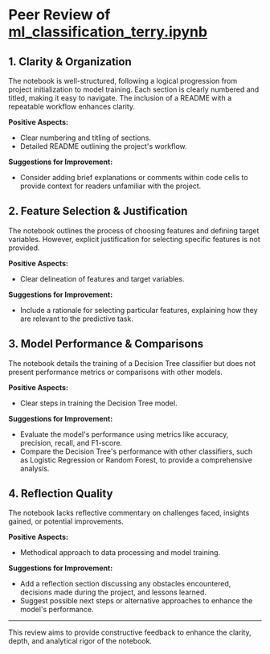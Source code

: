 # Peer Review of [ml_classification_terry.ipynb](https://github.com/TKonkin/ml-classification-terry/blob/main/ml_classification_terry.ipynb)

## 1. Clarity & Organization
The notebook is well-structured, following a logical progression from project initialization to model training. Each section is clearly numbered and titled, making it easy to navigate. The inclusion of a README with a repeatable workflow enhances clarity.

**Positive Aspects:**
- Clear numbering and titling of sections.
- Detailed README outlining the project's workflow.

**Suggestions for Improvement:**
- Consider adding brief explanations or comments within code cells to provide context for readers unfamiliar with the project.

## 2. Feature Selection & Justification
The notebook outlines the process of choosing features and defining target variables. However, explicit justification for selecting specific features is not provided.

**Positive Aspects:**
- Clear delineation of features and target variables.

**Suggestions for Improvement:**
- Include a rationale for selecting particular features, explaining how they are relevant to the predictive task.

## 3. Model Performance & Comparisons
The notebook details the training of a Decision Tree classifier but does not present performance metrics or comparisons with other models.

**Positive Aspects:**
- Clear steps in training the Decision Tree model.

**Suggestions for Improvement:**
- Evaluate the model's performance using metrics like accuracy, precision, recall, and F1-score.
- Compare the Decision Tree's performance with other classifiers, such as Logistic Regression or Random Forest, to provide a comprehensive analysis.

## 4. Reflection Quality
The notebook lacks reflective commentary on challenges faced, insights gained, or potential improvements.

**Positive Aspects:**
- Methodical approach to data processing and model training.

**Suggestions for Improvement:**
- Add a reflection section discussing any obstacles encountered, decisions made during the project, and lessons learned.
- Suggest possible next steps or alternative approaches to enhance the model's performance.

---

This review aims to provide constructive feedback to enhance the clarity, depth, and analytical rigor of the notebook.
